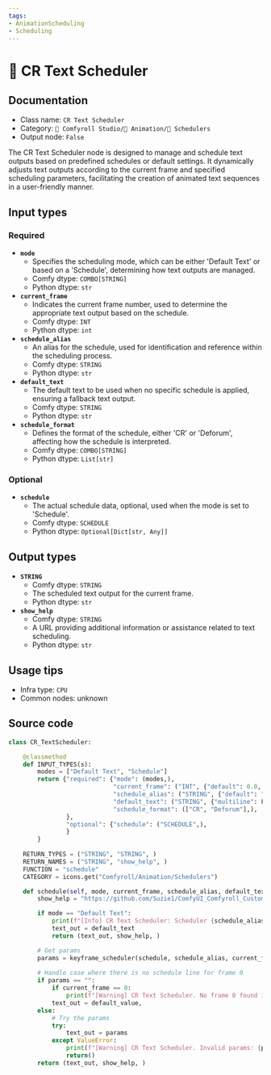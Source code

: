 ```yaml
---
tags:
- AnimationScheduling
- Scheduling
---
```


# 📑 CR Text Scheduler
## Documentation
- Class name: `CR Text Scheduler`
- Category: `🧩 Comfyroll Studio/🎥 Animation/📑 Schedulers`
- Output node: `False`

The CR Text Scheduler node is designed to manage and schedule text outputs based on predefined schedules or default settings. It dynamically adjusts text outputs according to the current frame and specified scheduling parameters, facilitating the creation of animated text sequences in a user-friendly manner.
## Input types
### Required
- **`mode`**
    - Specifies the scheduling mode, which can be either 'Default Text' or based on a 'Schedule', determining how text outputs are managed.
    - Comfy dtype: `COMBO[STRING]`
    - Python dtype: `str`
- **`current_frame`**
    - Indicates the current frame number, used to determine the appropriate text output based on the schedule.
    - Comfy dtype: `INT`
    - Python dtype: `int`
- **`schedule_alias`**
    - An alias for the schedule, used for identification and reference within the scheduling process.
    - Comfy dtype: `STRING`
    - Python dtype: `str`
- **`default_text`**
    - The default text to be used when no specific schedule is applied, ensuring a fallback text output.
    - Comfy dtype: `STRING`
    - Python dtype: `str`
- **`schedule_format`**
    - Defines the format of the schedule, either 'CR' or 'Deforum', affecting how the schedule is interpreted.
    - Comfy dtype: `COMBO[STRING]`
    - Python dtype: `List[str]`
### Optional
- **`schedule`**
    - The actual schedule data, optional, used when the mode is set to 'Schedule'.
    - Comfy dtype: `SCHEDULE`
    - Python dtype: `Optional[Dict[str, Any]]`
## Output types
- **`STRING`**
    - Comfy dtype: `STRING`
    - The scheduled text output for the current frame.
    - Python dtype: `str`
- **`show_help`**
    - Comfy dtype: `STRING`
    - A URL providing additional information or assistance related to text scheduling.
    - Python dtype: `str`
## Usage tips
- Infra type: `CPU`
- Common nodes: unknown


## Source code
```python
class CR_TextScheduler:

    @classmethod
    def INPUT_TYPES(s):
        modes = ["Default Text", "Schedule"]
        return {"required": {"mode": (modes,),
                             "current_frame": ("INT", {"default": 0.0, "min": 0.0, "max": 9999.0, "step": 1.0,}),
                             "schedule_alias": ("STRING", {"default": "", "multiline": False}),
                             "default_text": ("STRING", {"multiline": False, "default": "default text"}),
                             "schedule_format": (["CR", "Deforum"],),
                },
                "optional": {"schedule": ("SCHEDULE",),               
                }                    
        }
    
    RETURN_TYPES = ("STRING", "STRING", )
    RETURN_NAMES = ("STRING", "show_help", )
    FUNCTION = "schedule"
    CATEGORY = icons.get("Comfyroll/Animation/Schedulers")

    def schedule(self, mode, current_frame, schedule_alias, default_text, schedule_format, schedule=None):
        show_help = "https://github.com/Suzie1/ComfyUI_Comfyroll_CustomNodes/wiki/Scheduler-Nodes#cr-text-scheduler"

        if mode == "Default Text":
            print(f"[Info] CR Text Scheduler: Scheduler {schedule_alias} is disabled")
            text_out = default_text
            return (text_out, show_help, )

        # Get params
        params = keyframe_scheduler(schedule, schedule_alias, current_frame)
         
        # Handle case where there is no schedule line for frame 0 
        if params == "":
            if current_frame == 0:
                print(f"[Warning] CR Text Scheduler. No frame 0 found in schedule. Starting with default value at frame 0")
            text_out = default_value,
        else:
            # Try the params
            try:
                text_out = params
            except ValueError:
                print(f"[Warning] CR Text Scheduler. Invalid params: {params}")
                return()
        return (text_out, show_help, )

```
